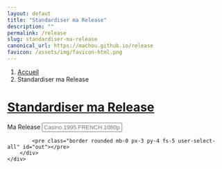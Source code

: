 ```yaml
---
layout: defaut
title: "Standardiser ma Release"
description: ""
permalink: /release
slug: standardiser-ma-release
canonical_url: https://machou.github.io/release
favicon: /assets/img/favicon-html.png
---
```


<nav aria-label="breadcrumb">
	<ol class="breadcrumb">
		<li class="breadcrumb-item"><a href="https://machou.github.io/">Accueil</a></li>
		<li class="breadcrumb-item active" aria-current="page">Standardiser ma Release</li>
	</ol>
</nav>

# [Standardiser ma Release](#release)

<main class="container">
	<div class="row">
		<div class="col-12 col-lg-8 mx-auto">
			<div class="mb-4">
				<label for="release" class="form-label">Ma Release</label>
				<input type="text" name="rls" class="form-control form-control-lg" id="release" placeholder="Casino.1995.FRENCH.1080p.WEB-DL.H264-Slay3R.mkv">
			</div>

			<pre class="border rounded mb-0 px-3 py-4 fs-5 user-select-all" id="out"></pre>
		</div>
	</div>
</main>